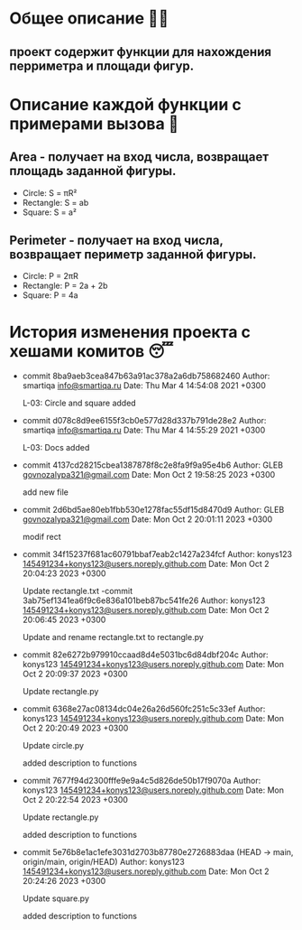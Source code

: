 # Общее описание 🏳️‍🌈
## проект содержит функции для нахождения перриметра и площади фигур.

# Описание каждой функции с примерами вызова 🤔
## Area - получает на вход числа, возвращает площадь заданной фигуры.
- Circle: S = πR²
- Rectangle: S = ab
- Square: S = a²

## Perimeter - получает на вход числа, возвращает периметр заданной фигуры.
- Circle: P = 2πR
- Rectangle: P = 2a + 2b
- Square: P = 4a

# История изменения проекта с хешами комитов 😴
- commit 8ba9aeb3cea847b63a91ac378a2a6db758682460
Author: smartiqa <info@smartiqa.ru>
Date:   Thu Mar 4 14:54:08 2021 +0300

    L-03: Circle and square added
- commit d078c8d9ee6155f3cb0e577d28d337b791de28e2
Author: smartiqa <info@smartiqa.ru>
Date:   Thu Mar 4 14:55:29 2021 +0300

    L-03: Docs added
- commit 4137cd28215cbea1387878f8c2e8fa9f9a95e4b6
Author: GLEB <govnozalypa321@gmail.com>
Date:   Mon Oct 2 19:58:25 2023 +0300

    add new file
- commit 2d6bd5ae80eb1fbb530e1278fac55df15d8470d9
Author: GLEB <govnozalypa321@gmail.com>
Date:   Mon Oct 2 20:01:11 2023 +0300

    modif rect
- commit 34f15237f681ac60791bbaf7eab2c1427a234fcf
Author: konys123 <145491234+konys123@users.noreply.github.com>
Date:   Mon Oct 2 20:04:23 2023 +0300

    Update rectangle.txt
-commit 3ab75ef1341ea6f9c6e836a101beb87bc541fe26
Author: konys123 <145491234+konys123@users.noreply.github.com>
Date:   Mon Oct 2 20:06:45 2023 +0300

    Update and rename rectangle.txt to rectangle.py
- commit 82e6272b979910ccaad8d4e5031bc6d84dbf204c
Author: konys123 <145491234+konys123@users.noreply.github.com>
Date:   Mon Oct 2 20:09:37 2023 +0300

    Update rectangle.py
- commit 6368e27ac08134dc04e26a26d560fc251c5c33ef
Author: konys123 <145491234+konys123@users.noreply.github.com>
Date:   Mon Oct 2 20:20:49 2023 +0300

    Update circle.py

    added description to functions
- commit 7677f94d2300fffe9e9a4c5d826de50b17f9070a
Author: konys123 <145491234+konys123@users.noreply.github.com>
Date:   Mon Oct 2 20:22:54 2023 +0300

    Update rectangle.py

    added description to functions
- commit 5e76b8e1ac1efe3031d2703b87780e2726883daa (HEAD -> main, origin/main, origin/HEAD)
Author: konys123 <145491234+konys123@users.noreply.github.com>
Date:   Mon Oct 2 20:24:26 2023 +0300

    Update square.py

    added description to functions
